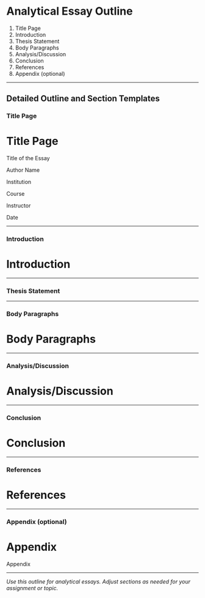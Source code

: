 # Analytical Essay Outline

1. Title Page
2. Introduction
3. Thesis Statement
4. Body Paragraphs
5. Analysis/Discussion
6. Conclusion
7. References
8. Appendix (optional)

---

## Detailed Outline and Section Templates

### Title Page
# Title Page

Title of the Essay

Author Name

Institution

Course

Instructor

Date

---

### Introduction
# Introduction

<!-- Write the introduction here. Present the topic, context, and purpose. Use the required style. -->

---

### Thesis Statement
<!-- State the main argument or thesis of the essay. -->

---

### Body Paragraphs
# Body Paragraphs

<!-- Develop each main point in a separate paragraph. Use evidence and analysis. Use the required style. -->

---

### Analysis/Discussion
# Analysis/Discussion

<!-- Analyze the evidence and discuss its implications. Use the required style. -->

---

### Conclusion
# Conclusion

<!-- Summarize the main points and restate the thesis. Use the required style. -->

---

### References
# References

<!-- Add all references cited in the paper here. Format each entry in the required style. -->

---

### Appendix (optional)
# Appendix

<!-- Add supplementary material here if needed. Optional, but required if referenced in the main text. -->

Appendix

<!-- Place supplementary material here. -->

---

*Use this outline for analytical essays. Adjust sections as needed for your assignment or topic.*
